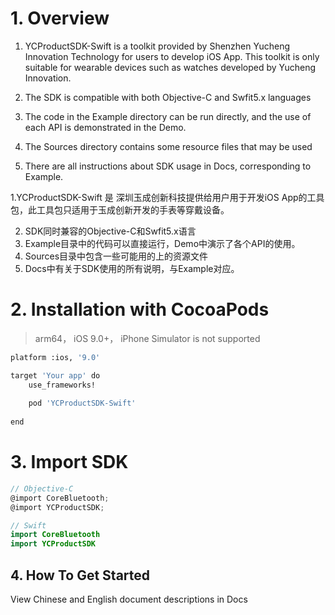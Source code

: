 

  


# 1. Overview

 1. YCProductSDK-Swift is a toolkit provided by Shenzhen Yucheng Innovation Technology for users to develop iOS App. This toolkit is only suitable for wearable devices such as watches developed by Yucheng Innovation.

2. The SDK is compatible with both Objective-C and Swfit5.x languages
3. The code in the Example directory can be run directly, and the use of each API is demonstrated in the Demo.
4. The Sources directory contains some resource files that may be used
5. There are all instructions about SDK usage in Docs, corresponding to Example.


1.YCProductSDK-Swift 是 深圳玉成创新科技提供给用户用于开发iOS App的工具包，此工具包只适用于玉成创新开发的手表等穿戴设备。

2. SDK同时兼容的Objective-C和Swfit5.x语言
3. Example目录中的代码可以直接运行，Demo中演示了各个API的使用。
4. Sources目录中包含一些可能用的上的资源文件
5. Docs中有关于SDK使用的所有说明，与Example对应。

# 2. Installation with CocoaPods

> arm64，  iOS 9.0+， iPhone Simulator is not supported

```bash
platform :ios, '9.0'

target 'Your app' do 
	use_frameworks!
	
	pod 'YCProductSDK-Swift'
	
end
```



# 3. Import SDK

```objective-c
// Objective-C
@import CoreBluetooth;
@import YCProductSDK;
```



```swift
// Swift
import CoreBluetooth 
import YCProductSDK
```



## 4. How To Get Started

View Chinese and English document descriptions in Docs






